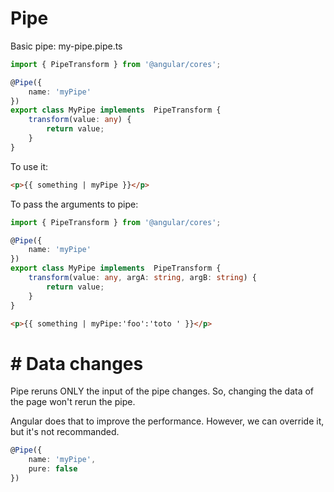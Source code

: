 #  Pipe

Basic pipe: my-pipe.pipe.ts

```typescript
import { PipeTransform } from '@angular/cores';

@Pipe({
    name: 'myPipe'
})
export class MyPipe implements  PipeTransform {
    transform(value: any) {
        return value;
    }
}
```

To use it:

```html
<p>{{ something | myPipe }}</p>
```

To pass the arguments to pipe:

```typescript
import { PipeTransform } from '@angular/cores';

@Pipe({
    name: 'myPipe'
})
export class MyPipe implements  PipeTransform {
    transform(value: any, argA: string, argB: string) {
        return value;
    }
}
```

```html
<p>{{ something | myPipe:'foo':'toto ' }}</p>
```

# #  Data changes

Pipe reruns ONLY the input of the pipe changes. So, changing the data of the page won't rerun the pipe.

Angular does that to improve the performance. However, we can override it, but it's not recommanded.

```typescript
@Pipe({
    name: 'myPipe',
    pure: false
})
```
